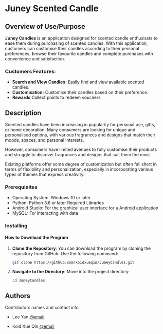 # Juney Scented Candle

## Overview of Use/Purpose
**Juney Candles** is an application designed for scented candle enthusiasts to ease them during purchasing of scented candles. With this application, customers can customise their candles according to their personal preferences, browse their favourite candles and complete purchases with convenience and satisfaction.
### Customers Features:
- **Search and View Candles:** Easily find and view available scented candles.
- **Customisation:** Customise their candles based on their preference.
- **Rewards** Collect points to redeem vouchers

## Description

Scented candles have been increasing in popularity for personal use, gifts, or home decoration. Many consumers are looking for unique and personalised options, with various fragrances and designs that match their moods, spaces, and personal interests. 

However, consumers have limited avenues to fully customise their products and struggle to discover fragrances and designs that suit them the most. 

Existing platforms offer some degree of customization but often fall short in terms of flexibility and personalization, especially in incorporating various types of themes that express creativity. 


### Prerequisites
- Operating System: Windows 10 or later
- Python: Python 3.6 or later
Required Libraries
- Android Studio: For the graphical user interface for a Android application
- MySQL: For interacting with data

### Installing

#### How to Download the Program

1. **Clone the Repository**:
   You can download the program by cloning the repository from GitHub. Use the following command:

   ```bash
   git clone https://github.com/koidxueqin/JuneyCandles.git
   ```

2. **Navigate to the Directory**:
   Move into the project directory:

   ```bash
   cd JuneyCandles
   ```



## Authors

Contributors names and contact info

- Lee Yan [@email](p22013987@student.newinti.edu.my)

- Koid Xue Qin [@email](p21013129@student.newinti.edu.my)
